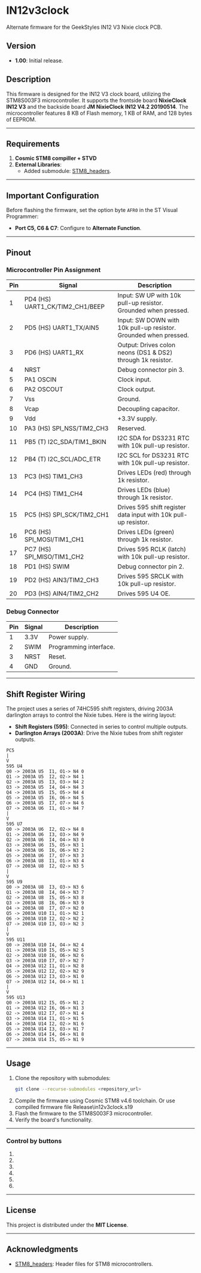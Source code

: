 
# IN12v3clock

Alternate firmware for the GeekStyles IN12 V3 Nixie clock PCB.

## Version
- **1.00**: Initial release.

## Description
This firmware is designed for the IN12 V3 clock board, utilizing the STM8S003F3 microcontroller. 
It supports the frontside board **NixieClock IN12 V3** 
and the backside board **JM NixieClock IN12 V4.2 20190514**. 
The microcontroller features 8 KB of Flash memory, 1 KB of RAM, and 128 bytes of EEPROM.

---

## Requirements
1. **Cosmic STM8 compiller + STVD**
2. **External Libraries**:
   - Added submodule: [STM8_headers](https://github.com/gicking/STM8_headers).

---

## Important Configuration
Before flashing the firmware, set the option byte `AFR0` in the ST Visual Programmer:
- **Port C5, C6 & C7**: Configure to **Alternate Function**.

---

## Pinout
### Microcontroller Pin Assignment
| Pin  | Signal                          | Description                                                        |
|------|---------------------------------|--------------------------------------------------------------------|
| 1    | PD4 (HS) UART1_CK/TIM2_CH1/BEEP | Input: SW UP with 10k pull-up resistor. Grounded when pressed.     |
| 2    | PD5 (HS) UART1_TX/AIN5          | Input: SW DOWN with 10k pull-up resistor. Grounded when pressed.   |
| 3    | PD6 (HS) UART1_RX               | Output: Drives colon neons (DS1 & DS2) through 1k resistor.       |
| 4    | NRST                            | Debug connector pin 3.                                             |
| 5    | PA1 OSCIN                       | Clock input.                                                       |
| 6    | PA2 OSCOUT                      | Clock output.                                                      |
| 7    | Vss                             | Ground.                                                            |
| 8    | Vcap                            | Decoupling capacitor.                                              |
| 9    | Vdd                             | +3.3V supply.                                                      |
| 10   | PA3 (HS) SPI_NSS/TIM2_CH3       | Reserved.                                                          |
| 11   | PB5 (T) I2C_SDA/TIM1_BKIN       | I2C SDA for DS3231 RTC with 10k pull-up resistor.                  |
| 12   | PB4 (T) I2C_SCL/ADC_ETR         | I2C SCL for DS3231 RTC with 10k pull-up resistor.                  |
| 13   | PC3 (HS) TIM1_CH3               | Drives LEDs (red) through 1k resistor.                             |
| 14   | PC4 (HS) TIM1_CH4               | Drives LEDs (blue) through 1k resistor.                            |
| 15   | PC5 (HS) SPI_SCK/TIM2_CH1       | Drives 595 shift register data input with 10k pull-up resistor.    |
| 16   | PC6 (HS) SPI_MOSI/TIM1_CH1      | Drives LEDs (green) through 1k resistor.                           |
| 17   | PC7 (HS) SPI_MISO/TIM1_CH2      | Drives 595 RCLK (latch) with 10k pull-up resistor.                 |
| 18   | PD1 (HS) SWIM                   | Debug connector pin 2.                                             |
| 19   | PD2 (HS) AIN3/TIM2_CH3          | Drives 595 SRCLK with 10k pull-up resistor.                        |
| 20   | PD3 (HS) AIN4/TIM2_CH2          | Drives 595 U4 OE.                                                  |

### Debug Connector
| Pin | Signal | Description |
|-----|--------|-------------|
| 1   | 3.3V   | Power supply. |
| 2   | SWIM   | Programming interface. |
| 3   | NRST   | Reset.       |
| 4   | GND    | Ground.      |

---

## Shift Register Wiring
The project uses a series of 74HC595 shift registers, driving 2003A darlington arrays to control the Nixie tubes. Here is the wiring layout:

- **Shift Registers (595)**: Connected in series to control multiple outputs.
- **Darlington Arrays (2003A)**: Drive the Nixie tubes from shift register outputs.

```
PC5
|
V
595 U4
Q0 -> 2003A U5  I1, O1-> N4 0
Q1 -> 2003A U5  I2, O2-> N4 1
Q2 -> 2003A U5  I3, O3-> N4 2
Q3 -> 2003A U5  I4, O4-> N4 3
Q4 -> 2003A U5  I5, O5-> N4 4
Q5 -> 2003A U5  I6, O6-> N4 5
Q6 -> 2003A U5  I7, O7-> N4 6
Q7 -> 2003A U6  I1, O1-> N4 7
|
V
595 U7
Q0 -> 2003A U6  I2, O2-> N4 8
Q1 -> 2003A U6  I3, O3-> N4 9
Q2 -> 2003A U6  I4, O4-> N3 0
Q3 -> 2003A U6  I5, O5-> N3 1
Q4 -> 2003A U6  I6, O6-> N3 2
Q5 -> 2003A U6  I7, O7-> N3 3
Q6 -> 2003A U8  I1, O1-> N3 4
Q7 -> 2003A U8  I2, O2-> N3 5
|
V
595 U9
Q0 -> 2003A U8  I3, O3-> N3 6
Q1 -> 2003A U8  I4, O4-> N3 7
Q2 -> 2003A U8  I5, O5-> N3 8
Q3 -> 2003A U8  I6, O6-> N3 9
Q4 -> 2003A U8  I7, O7-> N2 0
Q5 -> 2003A U10 I1, O1-> N2 1
Q6 -> 2003A U10 I2, O2-> N2 2
Q7 -> 2003A U10 I3, O3-> N2 3
|
V
595 U11
Q0 -> 2003A U10 I4, O4-> N2 4
Q1 -> 2003A U10 I5, O5-> N2 5
Q2 -> 2003A U10 I6, O6-> N2 6
Q3 -> 2003A U10 I7, O7-> N2 7
Q4 -> 2003A U12 I1, O1-> N2 8
Q5 -> 2003A U12 I2, O2-> N2 9
Q6 -> 2003A U12 I3, O3-> N1 0
Q7 -> 2003A U12 I4, O4-> N1 1
|
V
595 U13
Q0 -> 2003A U12 I5, O5-> N1 2
Q1 -> 2003A U12 I6, O6-> N1 3
Q2 -> 2003A U12 I7, O7-> N1 4
Q3 -> 2003A U14 I1, O1-> N1 5
Q4 -> 2003A U14 I2, O2-> N1 6
Q5 -> 2003A U14 I3, O3-> N1 7
Q6 -> 2003A U14 I4, O4-> N1 8
Q7 -> 2003A U14 I5, O5-> N1 9
```

---

## Usage
1. Clone the repository with submodules:
   ```bash
   git clone --recurse-submodules <repository_url>
   ```
2. Compile the firmware using Cosmic STM8 v4.6 toolchain. Or use compilled firmware file Release\in12v3clock.s19
3. Flash the firmware to the STM8S003F3 microcontroller.
4. Verify the board's functionality.

---

### Control by buttons
1.
2.
3.
4.
5.
6.


---

## License
This project is distributed under the **MIT License**.

---

## Acknowledgments
- [STM8_headers](https://github.com/gicking/STM8_headers): Header files for STM8 microcontrollers.
